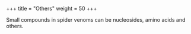 +++
title = "Others"
weight = 50
+++

Small compounds in spider venoms can be nucleosides, amino acids and others.